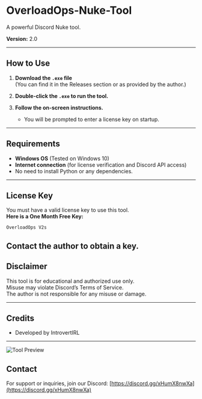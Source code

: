 # OverloadOps-Nuke-Tool
A powerful Discord Nuke tool.

**Version:** 2.0

---

## How to Use

1. **Download the `.exe` file**  
   (You can find it in the Releases section or as provided by the author.)

2. **Double-click the `.exe` to run the tool.**

3. **Follow the on-screen instructions.**  
   - You will be prompted to enter a license key on startup.

---

## Requirements

- **Windows OS** (Tested on Windows 10)
- **Internet connection** (for license verification and Discord API access)
- No need to install Python or any dependencies.

---

## License Key

You must have a valid license key to use this tool.  
**Here is a One Month Free Key:**  
```
OverloadOps V2s  
```

Contact the author to obtain a key.
---

## Disclaimer

This tool is for educational and authorized use only.  
Misuse may violate Discord’s Terms of Service.  
The author is not responsible for any misuse or damage.

---

## Credits

- Developed by IntrovertIRL

---

![Tool Preview](https://github.com/user-attachments/assets/a1f90760-dc21-44eb-b625-3d9b1181a9ae)

## Contact

For support or inquiries, join our Discord: [https://discord.gg/xHumX8nwXa](https://discord.gg/xHumX8nwXa) 
